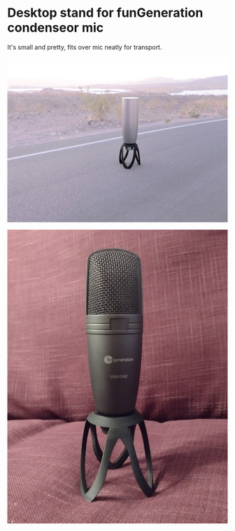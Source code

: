 # Desktop stand for funGeneration condenseor mic

It's small and pretty, fits over mic neatly for transport. 

![mic stand render](images/fungeneration_stand_2022-Jul-10_09-16-42PM-000_CustomizedView17208416766.jpg)

![mic stand print](images/IMG_20220710_234849908.jpg)